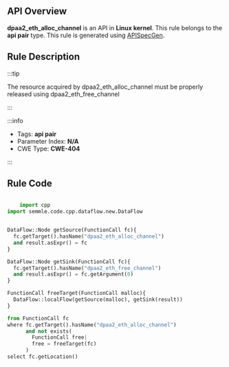 ---
---


## API Overview
**dpaa2_eth_alloc_channel** is an API in **Linux kernel**. This rule belongs to the **api pair** type. This rule is generated using [APISpecGen](../../tools/APISpecGen).
## Rule Description

:::tip

The resource acquired by dpaa2_eth_alloc_channel must be properly released using dpaa2_eth_free_channel

:::

:::info

- Tags: **api pair**
- Parameter Index: **N/A**
- CWE Type: **CWE-404**

:::

## Rule Code
```python

    import cpp
import semmle.code.cpp.dataflow.new.DataFlow


DataFlow::Node getSource(FunctionCall fc){
  fc.getTarget().hasName("dpaa2_eth_alloc_channel")
  and result.asExpr() = fc
}

DataFlow::Node getSink(FunctionCall fc){
  fc.getTarget().hasName("dpaa2_eth_free_channel")
  and result.asExpr() = fc.getArgument(0)
}

FunctionCall freeTarget(FunctionCall malloc){
  DataFlow::localFlow(getSource(malloc), getSink(result))
}

from FunctionCall fc
where fc.getTarget().hasName("dpaa2_eth_alloc_channel")
      and not exists(
        FunctionCall free| 
        free = freeTarget(fc)
      )
select fc.getLocation()

    
```
